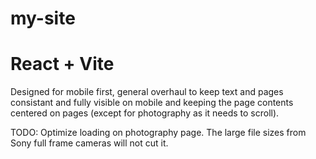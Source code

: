 # my-site
# React + Vite

Designed for mobile first, general overhaul to keep text and pages consistant and fully visible on mobile and keeping the page contents centered on pages (except for photography as it needs to scroll).

TODO: Optimize loading on photography page. The large file sizes from Sony full frame cameras will not cut it.